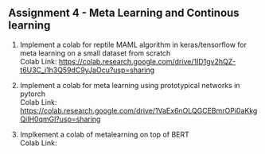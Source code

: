 <h2>Assignment 4 - Meta Learning and Continous learning</h2>


1) Implement a colab for  reptile MAML algorithm in keras/tensorflow  for meta learning on a small dataset from scratch <br>
 Colab Link: https://colab.research.google.com/drive/1ID1gv2hQZ-t6U3C_i1h3Q59dC9yJaOcu?usp=sharing



2) Implement a colab for meta learning using prototypical networks in pytorch<br>
 Colab Link: https://colab.research.google.com/drive/1VaEx6nOLQGCEBmrOPi0aKkgQiIH0qmGl?usp=sharing
 

3) Implkement a colab of  metalearning on top of BERT<br>
 Colab Link: 


